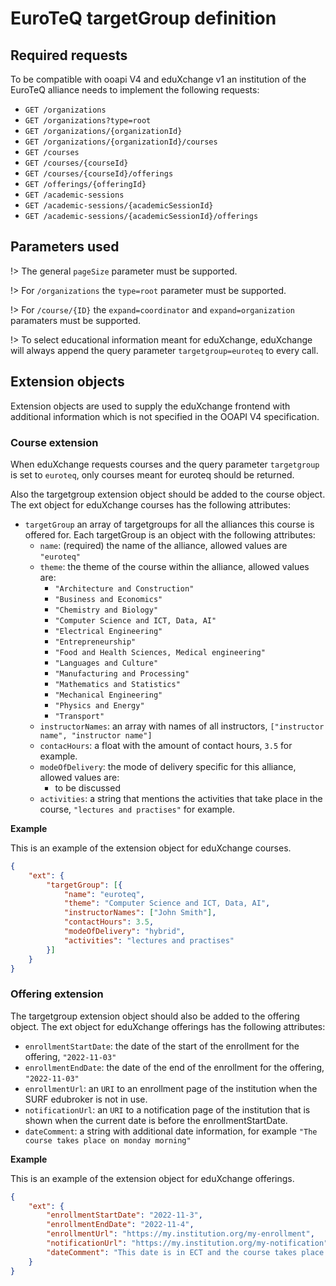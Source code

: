 # EuroTeQ targetGroup definition

## Required requests

To be compatible with ooapi V4 and eduXchange v1 an institution of the EuroTeQ alliance needs to implement the following requests:

* `GET /organizations`
* `GET /organizations?type=root`
* `GET /organizations/{organizationId}`
* `GET /organizations/{organizationId}/courses`
* `GET /courses`
* `GET /courses/{courseId}`
* `GET /courses/{courseId}/offerings`
* `GET /offerings/{offeringId}`
* `GET /academic-sessions`
* `GET /academic-sessions/{academicSessionId}`
* `GET /academic-sessions/{academicSessionId}/offerings`

## Parameters used

!> The general `pageSize` parameter must be supported.

!> For `/organizations` the `type=root` parameter must be supported.

!> For `/course/{ID}` the `expand=coordinator` and `expand=organization` paramaters must be supported.

!> To select educational information meant for eduXchange, eduXchange will always append the query parameter `targetgroup=euroteq` to every call.

## Extension objects

Extension objects are used to supply the eduXchange frontend with additional information which is not specified in the OOAPI V4 specification.

### Course extension
When eduXchange requests courses and the query parameter `targetgroup` is set to `euroteq`, only courses meant for euroteq should be returned.

Also the targetgroup extension object should be added to the course object. The ext object for eduXchange courses has the following attributes:

* `targetGroup` an array of targetgroups for all the alliances this course is offered for. Each targetGroup is an object with the following attributes:
  * `name`: (required) the name of the alliance, allowed values are `"euroteq"`
  * `theme`: the theme of the course within the alliance, allowed values are:
    * `"Architecture and Construction"`
    * `"Business and Economics"`
    * `"Chemistry and Biology"`
    * `"Computer Science and ICT, Data, AI"`
    * `"Electrical Engineering"`
    * `"Entrepreneurship"`
    * `"Food and Health Sciences, Medical engineering"`
    * `"Languages and Culture"`
    * `"Manufacturing and Processing"`
    * `"Mathematics and Statistics"`
    * `"Mechanical Engineering"`
    * `"Physics and Energy"`
    * `"Transport"`
  * `instructorNames`: an array with names of all instructors, `["instructor name", "instructor name"]`
  * `contacHours`: a float with the amount of contact hours, `3.5` for example.
  * `modeOfDelivery`: the mode of delivery specific for this alliance, allowed values are:
    * to be discussed
  * `activities`: a string that mentions the activities that take place in the course, `"lectures and practises"` for example.

**Example**

This is an example of the extension object for eduXchange courses. 

```json
{
	"ext": {
		"targetGroup": [{
			"name": "euroteq",
			"theme": "Computer Science and ICT, Data, AI",
			"instructorNames": ["John Smith"],
			"contactHours": 3.5,
			"modeOfDelivery": "hybrid",
			"activities": "lectures and practises"
		}]
	}
}
```

### Offering extension
The targetgroup extension object should also be added to the offering object. The ext object for eduXchange offerings has the following attributes:

* `enrollmentStartDate`: the date of the start of the enrollment for the offering, `"2022-11-03"`
* `enrollmentEndDate`: the date of the end of the enrollment for the offering, `"2022-11-03"`
* `enrollmentUrl`: an `URI` to an enrollment page of the institution when the SURF edubroker is not in use.
* `notificationUrl`: an `URI` to a notification page of the institution that is shown when the current date is before the enrollmentStartDate.
* `dateComment`: a string with additional date information, for example `"The course takes place on monday morning"`

**Example**

This is an example of the extension object for eduXchange offerings. 

```json
{
	"ext": {
		"enrollmentStartDate": "2022-11-3",
		"enrollmentEndDate": "2022-11-4",
		"enrollmentUrl": "https://my.institution.org/my-enrollment",
		"notificationUrl": "https://my.institution.org/my-notification",
		"dateComment": "This date is in ECT and the course takes place on Monday morning."
	}
}
```
